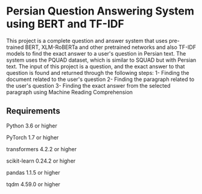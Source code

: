 # Persian Question Answering System using BERT and TF-IDF

This project is a complete question and answer system that uses pre-trained BERT, XLM-RoBERTa and other pretrained networks and also TF-IDF models to find the exact answer to a user's question in Persian text. The system uses the PQUAD dataset, which is similar to SQUAD but with Persian text.
The input of this project is a question, and the exact answer to that question is found and returned through the following steps:
1- Finding the document related to the user's question
2- Finding the paragraph related to the user's question
3- Finding the exact answer from the selected paragraph using Machine Reading Comprehension

## Requirements

Python 3.6 or higher

PyTorch 1.7 or higher

transformers 4.2.2 or higher

scikit-learn 0.24.2 or higher

pandas 1.1.5 or higher

tqdm 4.59.0 or higher

